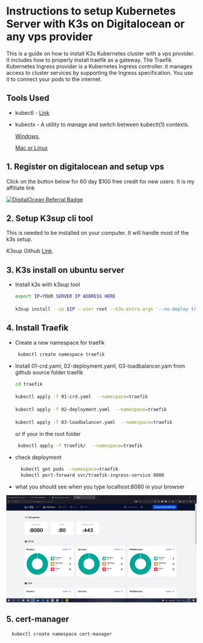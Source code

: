 # Instructions to setup Kubernetes Server with K3s on Digitalocean or any vps provider

This is a guide on how to install K3s Kubernetes cluster with a vps provider. It includes how to properly install traefik as a gateway. The Traefik Kubernetes Ingress provider is a Kubernetes Ingress controller. it manages access to cluster services by supporting the Ingress specification. You use it to connect your pods to the internet.

## Tools Used

- kubectl - [Link](https://kubernetes.io/docs/tasks/tools/)

- kubectx - A utility to manage and switch between kubectl(1) contexts.

    [Windows](https://github.com/thomasliddledba/kubectxwin),  

    [Mac or Linux](https://github.com/ahmetb/kubectx)

## 1. Register on digitalocean and setup vps

Click on the button below for 60 day $100 free credit for new users. It is my affiliate link

[![DigitalOcean Referral Badge](https://web-platforms.sfo2.cdn.digitaloceanspaces.com/WWW/Badge%201.svg)](https://www.digitalocean.com/?refcode=0a229afd221d&utm_campaign=Referral_Invite&utm_medium=Referral_Program&utm_source=badge)

## 2. Setup K3sup cli tool

This is needed to be installed on your computer. It will handle most of the k3s setup.

K3sup Github [Link](https://github.com/alexellis/k3sup).

## 3. K3s install on ubuntu server

- Install k3s with k3sup tool

    ```bash
    export IP=YOUR SERVER IP ADDRESS HERE

    k3sup install --ip $IP --user root --k3s-extra-args '--no-deploy traefik'
    ```

## 4. Install Traefik

- Create a new namespace for traefik
  
    ```bash
     kubectl create namespace traefik
    ```

- Install 01-crd.yaml, 02-deployment.yaml, 03-loadbalancer.yam from github source folder traefik

     ```bash
     cd traefik

     kubectl apply -f 01-crd.yaml  --namespace=traefik

     kubectl apply -f 02-deployment.yaml  --namespace=traefik

     kubectl apply -f 03-loadbalancer.yaml  --namespace=traefik
    ```

    or if your in the root folder

    ```bash
     kubectl apply -f traefik/  --namespace=traefik
    ```

- check deployment
  
  ```bash
    kubectl get pods --namespace=traefik
    kubectl port-forward svc/traefik-ingress-service 8080
  ```

- what you should see when you type localhost:8080 in your browser

![Semantic description of image](/screenshots/traefik-dashboard.PNG "Image Title")


## 5. cert-manager 

  ```bash
    kubectl create namespace cert-manager
  ```
